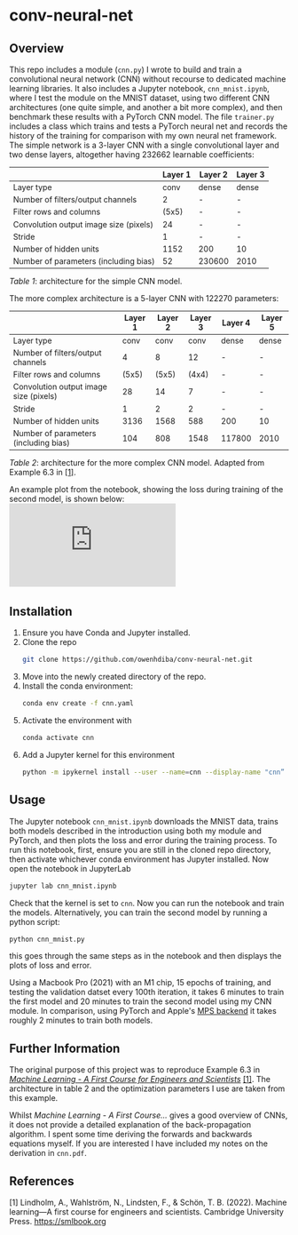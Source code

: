 # conv-neural-net

## Overview
This repo includes a module (`cnn.py`) I wrote to build and train a convolutional neural network (CNN) without recourse to dedicated machine learning libraries. It also includes a Jupyter notebook, `cnn_mnist.ipynb`, where I test the module on the MNIST dataset, using two different CNN architectures (one quite simple, and another a bit more complex), and then benchmark these results with a PyTorch CNN model. The file `trainer.py` includes a class which trains and tests a PyTorch neural net and records the history of the training for comparison with my own neural net framework. The simple network is a 3-layer CNN with a single convolutional layer and two dense layers, altogether having 232662 learnable coefficients:

|                                 |Layer 1|Layer 2|Layer 3|
|---------------------------------|-------|-------|-------|
|Layer type                       | conv  |dense  | dense |
|Number of filters/output channels|      2|      -|      -|
|Filter rows and columns          |  (5x5)|      -|      -|
|Convolution output image size (pixels)| 24|      -|      -|
|Stride                           |      1|      -|      -|
|Number of hidden units           |   1152|    200|     10|
|Number of parameters  (including bias)            |52   |230600    |2010|

_Table 1_: architecture for the simple CNN model.

The more complex architecture is a 5-layer CNN with 122270 parameters:

|                                 |Layer 1|Layer 2|Layer 3|Layer 4|Layer 5|
|---------------------------------|-------|-------|-------|-------|-------|
|Layer type                       | conv  | conv  | conv  |dense  | dense |
|Number of filters/output channels|      4|      8|     12|      -|      -|
|Filter rows and columns          |  (5x5)|  (5x5)|  (4x4)|      -|      -|
|Convolution output image size (pixels)| 28|    14 |    7  |      -|      -|
|Stride                           |      1|      2|      2|      -|      -|
|Number of hidden units           |   3136|   1568|    588|    200|     10|
|Number of parameters  (including bias)            |104    |808    |1548   | 117800|   2010|

_Table 2_: architecture for the more complex CNN model. Adapted from Example 6.3 in [[1]](#References).

An example plot from the notebook, showing the loss during training of the second model, is shown below:
![_Figure 1_: Loss of the CNN during training.](https://github.com/owenhdiba/conv-neural-net/blob/main/loss.pdf)

## Installation
1. Ensure you have Conda and Jupyter installed.
2. Clone the repo
   ```sh
   git clone https://github.com/owenhdiba/conv-neural-net.git
   ```
3. Move into the newly created directory of the repo. 
4. Install the conda environment:
   ```sh
   conda env create -f cnn.yaml
   ```
5. Activate the environment with 
   ```sh
   conda activate cnn
   ```
 6. Add a Jupyter kernel for this environment
 	```sh
   	python -m ipykernel install --user --name=cnn --display-name "cnn”
   	```
	
## Usage 

The Jupyter notebook `cnn_mnist.ipynb` downloads the MNIST data, trains both models described in the introduction using both my module and PyTorch, and then plots the loss and error during the training process. To run this notebook, first, ensure you are still in the cloned repo directory, then activate whichever conda environment has Jupyter installed. Now open the notebook in JupyterLab
```sh
jupyter lab cnn_mnist.ipynb
```
Check that the kernel is set to `cnn`. Now you can run the notebook and train the models. Alternatively, you can train the second model by running a python script:
```sh
python cnn_mnist.py
```
this goes through the same steps as in the notebook and then displays the plots of loss and error.

Using a Macbook Pro (2021) with an M1 chip, 15 epochs of training, and testing the validation datset every 100th iteration, it takes 6 minutes to train the first model and 20 minutes to train the second model using my CNN module. In comparison, using PyTorch and Apple's [MPS backend](https://developer.apple.com/metal/pytorch/) it takes roughly 2 minutes to train both models.

## Further Information

The original purpose of this project was to reproduce Example 6.3 in [_Machine Learning - A First Course for Engineers and Scientists_](http://smlbook.org) [[1]](#References). The architecture in table 2 and the optimization parameters I use are  taken from this example. 

Whilst _Machine Learning - A First Course..._ gives a good overview of CNNs,  it does not provide a detailed explanation of the back-propagation algorithm. I spent some time deriving the forwards and backwards equations myself. If you are interested I have included my notes on the derivation in `cnn.pdf`.

## References

[1] Lindholm, A., Wahlström, N., Lindsten, F., & Schön, T. B. (2022). Machine learning—A first course for engineers and scientists. Cambridge University Press. https://smlbook.org

